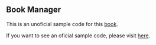 ## Book Manager

This is an unoficial sample code for this [book](https://www.kspub.co.jp/book/detail/5369579.html).

If you want to see an oficial sample code, please visit [here](https://github.com/rust-web-app-book/rusty-book-manager).
